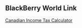 ## BlackBerry World Link
[Canadian Income Tax Calculator](https://appworld.blackberry.com/webstore/content/36608887/?countrycode=US&lang=en)